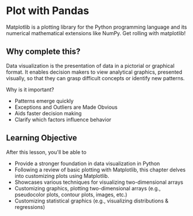 # Plot with Pandas


Matplotlib is a plotting library for the Python programming language and its numerical mathematical extensions like NumPy. Get rolling with matplotlib!  

## Why complete this?
Data visualization is the presentation of data in a pictorial or graphical format. It enables decision makers to view analytical graphics, presented visually, so that they can grasp difficult concepts or identify new patterns.

Why is it important?
* Patterns emerge quickly
* Exceptions and Outliers are Made Obvious
* Aids faster decision making 
* Clarify which factors influence behavior

## Learning Objective
After this lesson, you'll be able to
* Provide a stronger foundation in data visualization in Python
* Following a review of basic plotting with Matplotlib, this chapter delves into customizing plots using Matplotlib. 
* Showcases various techniques for visualizing two-dimensional arrays
* Customizing graphics, plotting two-dimensional arrays (e.g., pseudocolor plots, contour plots, images, etc.)
* Customizing statistical graphics (e.g., visualizing distributions & regressions)

